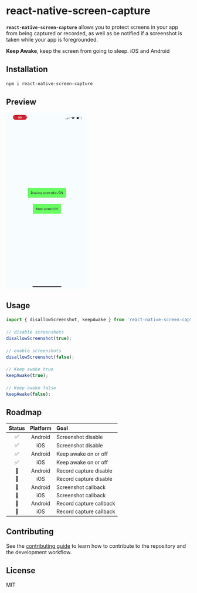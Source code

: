 # react-native-screen-capture

**`react-native-screen-capture`** allows you to protect screens in your app from being captured or recorded, as well as be notified if a screenshot is taken while your app is foregrounded.

**Keep Awake**, keep the screen from going to sleep. iOS and Android

## Installation

```sh
npm i react-native-screen-capture
```
## Preview
![](preview.gif)

## Usage

```js
import { disallowScreenshot, keepAwake } from 'react-native-screen-capture';

// disable screenshots
disallowScreenshot(true);

// enable screenshots
disallowScreenshot(false);

// Keep awake true
keepAwake(true);

// Keep awake false
keepAwake(false);
```

## Roadmap

|   Status   | Platform | Goal                    |
| :--------: | :------: | :---------------------- |
|     ✅     | Android  | Screenshot disable      |
|     ✅     | iOS      | Screenshot disable      |
|     ✅     | Android  | Keep awake on or off    |
|     ✅     | iOS      | Keep awake on or off    |
|     🚧     | Android  | Record capture disable  |
|     🚧     | iOS      | Record capture disable  |
|     🚧     | Android  | Screenshot callback     |
|     🚧     | iOS      | Screenshot callback     |
|     🚧     | Android  | Record capture callback |
|     🚧     | iOS      | Record capture callback |

## Contributing

See the [contributing guide](CONTRIBUTING.md) to learn how to contribute to the repository and the development workflow.

## License

MIT
